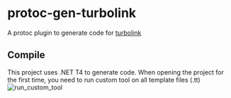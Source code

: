# protoc-gen-turbolink
A protoc plugin to generate code for [turbolink](https://github.com/thejinchao/turbolink) 

## Compile
This project uses .NET T4  to generate code. When opening the project for the first time, you need to run custom tool on all template files (.tt)  
![run_custom_tool](https://github.com/thejinchao/turbolink/wiki/image/protoc-gen-turbolink_compile.png)